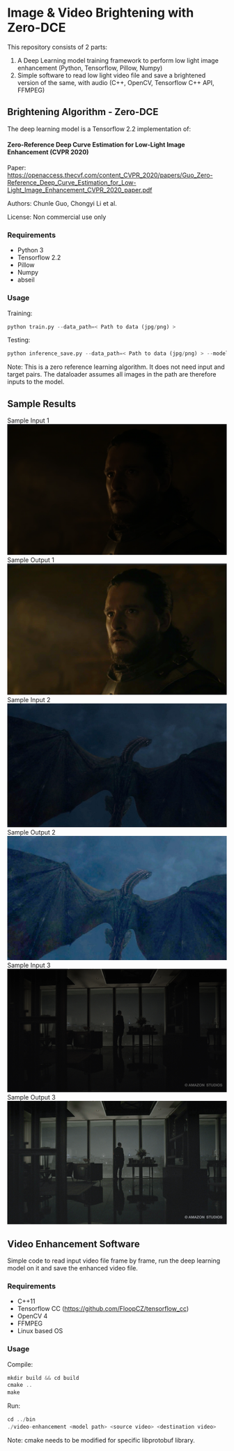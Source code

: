 # Image & Video Brightening with Zero-DCE

This repository consists of 2 parts:


1. A Deep Learning model training framework to perform low light image enhancement (Python, Tensorflow, Pillow, Numpy)
2. Simple software to read low light video file and save a brightened version of the same, with audio (C++, OpenCV, Tensorflow C++ API, FFMPEG)

## Brightening Algorithm - Zero-DCE
The deep learning model is a Tensorflow 2.2 implementation of:

#### Zero-Reference Deep Curve Estimation for Low-Light Image Enhancement (CVPR 2020)

Paper: https://openaccess.thecvf.com/content_CVPR_2020/papers/Guo_Zero-Reference_Deep_Curve_Estimation_for_Low-Light_Image_Enhancement_CVPR_2020_paper.pdf

Authors: Chunle Guo, Chongyi Li et al.

License: Non commercial use only

### Requirements

- Python 3
- Tensorflow 2.2
- Pillow
- Numpy
- abseil

### Usage

Training:
```python
python train.py --data_path=< Path to data (jpg/png) >

```

Testing:
```python
python inference_save.py --data_path=< Path to data (jpg/png) > --model_path=./model_trained/ --image_savepath=< Image save path>

```

Note: This is a zero reference learning algorithm. It does not need input and target pairs.
	  The dataloader assumes all images in the path are therefore inputs to the model.

## Sample Results

Sample Input 1
![Alt text](./Zero-DCE/samples/jon_snow_inp.png?raw=true "Sample Input1")
Sample Output 1
![Alt text](./Zero-DCE/samples/jon_snow_out.png?raw=true "Sample Output1")
Sample Input 2
![Alt text](./Zero-DCE/samples/dragon_inp.jpg?raw=true "Sample Input2")
Sample Output 2
![Alt text](./Zero-DCE/samples/dragon_out.png?raw=true "Sample Output2")
Sample Input 3
![Alt text](./Zero-DCE/samples/man_inp.jpg?raw=true "Sample Input3")
Sample Output 3
![Alt text](./Zero-DCE/samples/man_out.png?raw=true "Sample Output3")

## Video Enhancement Software

Simple code to read input video file frame by frame, run the deep learning model on it and save the enhanced video file.

### Requirements

- C++11
- Tensorflow CC (https://github.com/FloopCZ/tensorflow_cc)
- OpenCV 4
- FFMPEG
- Linux based OS

### Usage

Compile:
```c++
mkdir build && cd build
cmake ..
make

```

Run:
```c++
cd ../bin
./video-enhancement <model path> <source video> <destination video>

```
Note: cmake needs to be modified for specific libprotobuf library.
